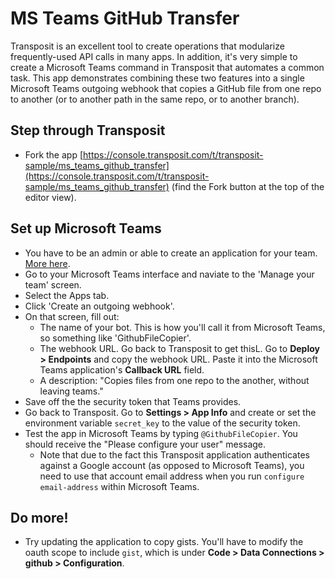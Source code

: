 # MS Teams GitHub Transfer

Transposit is an excellent tool to create operations that modularize frequently-used API calls in many apps. In addition, it's very simple to create a Microsoft Teams command in Transposit that automates a common task. This app demonstrates combining these two features into a single Microsoft Teams outgoing webhook that copies a GitHub file from one repo to another (or to another path in the same repo, or to another branch).

## Step through Transposit

  * Fork the app [https://console.transposit.com/t/transposit-sample/ms_teams_github_transfer](https://console.transposit.com/t/transposit-sample/ms_teams_github_transfer) (find the Fork button at the top of the editor view).

## Set up Microsoft Teams

  * You have to be an admin or able to create an application for your team. [More here](https://docs.microsoft.com/en-us/microsoftteams/platform/concepts/outgoingwebhook).
  * Go to your Microsoft Teams interface and naviate to the 'Manage your team' screen.
  * Select the Apps tab.
  * Click 'Create an outgoing webhook'.
  * On that screen, fill out:
     * The name of your bot. This is how you'll call it from Microsoft Teams, so something like 'GithubFileCopier'.
     * The webhook URL. Go back to Transposit to get thisL. Go to **Deploy > Endpoints** and copy the webhook URL. Paste it into the Microsoft Teams application's **Callback URL** field. 
     * A description: "Copies files from one repo to the another, without leaving teams."
  * Save off the the security token that Teams provides. 
  * Go back to Transposit. Go to **Settings > App Info** and create or set the environment variable `secret_key` to the value of the security token. 
  * Test the app in Microsoft Teams by typing `@GithubFileCopier`. You should receive the "Please configure your user" message.
    * Note that due to the fact this Transposit application authenticates against a Google account (as opposed to Microsoft Teams), you need to use that account email address when you run `configure email-address` within Microsoft Teams. 

## Do more!

  * Try updating the application to copy gists. You'll have to modify the oauth scope to include `gist`, which is under **Code > Data Connections > github > Configuration**. 
